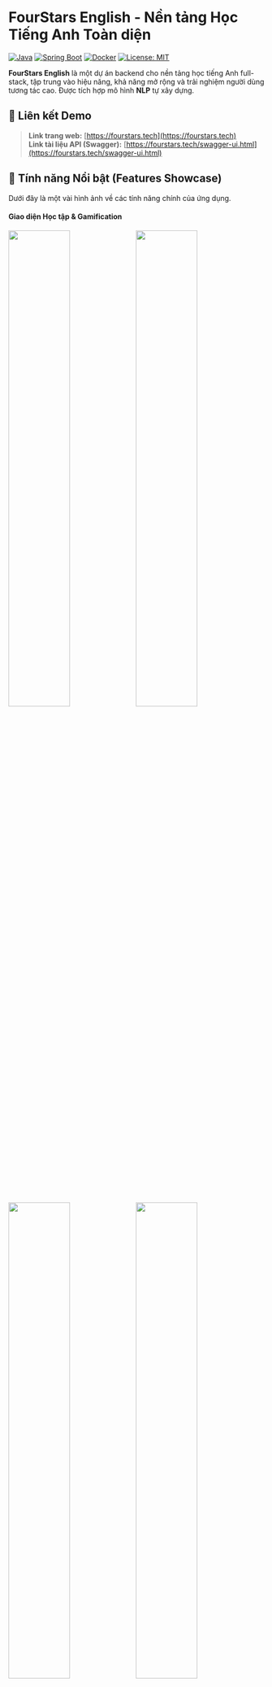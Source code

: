# FourStars English - Nền tảng Học Tiếng Anh Toàn diện

[![Java](https://img.shields.io/badge/Java-17-blue.svg)](https://www.oracle.com/java/technologies/javase/jdk17-archive-downloads.html)
[![Spring Boot](https://img.shields.io/badge/Spring_Boot-3.3.0-brightgreen.svg)](https://spring.io/projects/spring-boot)
[![Docker](https://img.shields.io/badge/Docker-Ready-blue.svg)](https://www.docker.com/)
[![License: MIT](https://img.shields.io/badge/License-MIT-yellow.svg)](https://opensource.org/licenses/MIT)

**FourStars English** là một dự án backend cho nền tảng học tiếng Anh full-stack, tập trung vào hiệu năng, khả năng mở rộng và trải nghiệm người dùng tương tác cao. Được tích hợp mô hình **NLP** tự xây dựng.

## 🔗 Liên kết Demo

> **Link trang web:** [https://fourstars.tech](https://fourstars.tech)  
> **Link tài liệu API (Swagger):** [https://fourstars.tech/swagger-ui.html](https://fourstars.tech/swagger-ui.html)

## 🚀 Tính năng Nổi bật (Features Showcase)

Dưới đây là một vài hình ảnh về các tính năng chính của ứng dụng.

#### Giao diện Học tập & Gamification
<img src="./readme_imgs/review.png" width="49%">
<img src="./readme_imgs/dictionary.png" width="49%">
<img src="./readme_imgs/vocabulary.png" width="49%">
<img src="./readme_imgs/quiz.png" width="49%">
<img src="./readme_imgs/grammar.png" width="49%">
<img src="./readme_imgs/notebook.png" width="49%">
<img src="./readme_imgs/listenning.png" width="49%">
<img src="./readme_imgs/video.png" width="49%">
<img src="./readme_imgs/community.png" width="49%">
<img src="./readme_imgs/store.png" width="49%">


## 🏛️ Kiến trúc Hệ thống

Hệ thống được thiết kế theo kiến trúc hiện đại, container hóa và sẵn sàng cho việc mở rộng.

 ```
                     +--------------------------------------+
Internet User -->    |      NGINX (Reverse Proxy, SSL)      |
                     +------------------+-------------------+
                                        |
                 +----------------------+----------------------+
                 |                                             |
                 v                                             v
      +----------------------+                  +-------------------------+
      |    Frontend App      |                  |      Backend API        |
      |    (React/Vite)      |                  |      (Spring Boot)      |
      |   Served from disk   |                  |   (Container @8080)     |
      +----------------------+                  +-----------+-------------+
                                                            |
                              (Docker Internal Network)     |
                                                            |
          +---------------------+-----------------+---------+------------------+
          |                     |                 |                            |
          v                     v                 v                            v
+------------------+  +----------------+  +----------------+  +----------------------+
|     Database     |  |      Redis     |  |    RabbitMQ    |  |   Python AI API      |
|    (MariaDB)     |  |     (Cache)    |  |  (Message Q)   |  |      (FastAPI)       |
+------------------+  +----------------+  +----------------+  +----------------------+

 ```
* **Nginx** đóng vai trò là Reverse Proxy, xử lý tất cả các request, phân phối đến Frontend hoặc Backend và quản lý HTTPS.
* Toàn bộ hệ thống backend (Java, Python, Database, Redis, RabbitMQ) được **container hóa bằng Docker** và dàn dựng bởi **Docker Compose**, đảm bảo tính nhất quán và di động.
* Các service giao tiếp với nhau qua một mạng nội bộ an toàn của Docker.

## 🛠️ Công nghệ Sử dụng (Tech Stack)

| Hạng mục               | Công nghệ                                                                                                                              |
| ---------------------- | -------------------------------------------------------------------------------------------------------------------------------------- |
| **Backend** | Java 17, Spring Boot 3, Spring Security, Spring Data JPA (Hibernate), MapStruct                                                        |
| **Database** | MariaDB (Tương thích MySQL)                                                                                                            |
| **Caching** | Redis                                                                                                                                  |
| **Messaging** | RabbitMQ                                                                                                                               |
| **Real-time** | WebSocket (STOMP)                                                                                                                      |
| **Xác thực** | JWT (Access + Refresh Token Rotation), OAuth2 (Google Login)                                                                           |
| **DevOps** | Docker, Docker Compose, Nginx                                                                                                          |
| **Testing** | JUnit 5, Mockito                                                                                                                       |
| **API Documentation** | Swagger / OpenAPI 3                                                                                                                    |
| **External APIs** | VNPay Payment Gateway, Google OAuth2, YouTube Data API v3                                                                              |

## ✨ Điểm nhấn

Dự án này áp dụng nhiều kỹ thuật và kiến trúc:

* **Hệ thống Phân quyền Động (Dynamic RBAC):** Quyền hạn (permission) của từng vai trò (role) được quản lý trong database và có thể được thay đổi mà không cần deploy lại code, thông qua một `CustomPermissionEvaluator`.
* **Kiến trúc Bất đồng bộ & Bền bỉ:** Sử dụng **RabbitMQ** để xử lý các tác vụ tốn thời gian (chấm điểm quiz, cập nhật streak) và các sự kiện (gửi thông báo, cập nhật UI real-time) ở chế độ nền. Điều này giúp API phản hồi ngay lập tức và tăng khả năng chịu lỗi của hệ thống.
* **Tối ưu hóa Hiệu năng:**
    * Giải quyết triệt để **vấn đề N+1 Query** bằng `@EntityGraph`.
    * Sử dụng **Redis Cache** cho các dữ liệu được truy cập thường xuyên (quyền hạn, danh mục...) để giảm tải cho database.
    * Áp dụng **Batch Processing** cho các tác vụ import dữ liệu lớn.
* **Hệ thống Gamification Toàn diện:** Kết hợp chặt chẽ giữa **Điểm, Huy hiệu, Chuỗi ngày học (Streak)** và **Bảng xếp hạng** (tuần/toàn thời gian) để thúc đẩy sự tương tác của người dùng.
* **Tích hợp AI & Tự động hóa Nội dung:**
    * Tự động tạo ra các bài quiz đa dạng từ từ vựng mới hoặc từ một danh mục.
    * Tích hợp với mô hình deeplearning **NLP** tự xây dựng cung cấp tính năng Nghe-Chép Chính tả và phân tích lỗi ngữ pháp.
* **Tương tác Thời gian thực:** Sử dụng **WebSocket** để gửi thông báo real-time, cập nhật số lượt thích và bình luận mới ngay lập tức mà không cần tải lại trang.
* **Bảo mật Chuyên sâu:**
    * Luồng xác thực an toàn với **JWT** và cơ chế **Refresh Token Rotation**.
    * Tích hợp **Đăng nhập(Google Login)** qua OAuth2.
    * Cấu hình bảo mật chặt chẽ cho từng API, phân biệt rõ ràng giữa các endpoint công khai, yêu cầu xác thực và yêu cầu quyền Admin.
* **Quy trình DevOps Chuyên nghiệp:**
    * **Container hóa** toàn bộ ứng dụng bằng **Docker** và **Docker Compose**.
    * Sử dụng file **`.env`** để quản lý các biến môi trường và thông tin nhạy cảm.
    * Thiết lập luồng deploy hoàn chỉnh lên server VPS với **Nginx Reverse Proxy** và **HTTPS/SSL** miễn phí từ Let's Encrypt.
    * Cấu hình **Logging** chi tiết cho các môi trường khác nhau (dev/prod) bằng Logback.
    * Sử dụng **Spring Boot Actuator** để giám sát và theo dõi "sức khỏe" của ứng dụng.

## 🌳 Hệ sinh thái Toàn bộ Dự án

Đây là project backend, là trái tim của một hệ sinh thái gồm 3 phần:

* **Backend:** - Xây dựng bằng Spring Boot, chịu trách nhiệm xử lý toàn bộ logic nghiệp vụ, quản lý dữ liệu và bảo mật.
* **Frontend:** https://github.com/DinhDuong1610/4Stars-english-ui - Xây dựng bằng React/Vite, cung cấp giao diện người dùng hiện đại, tương tác cao.
* **AI Service:** https://github.com/DinhDuong1610/4Stars-english-AI - Xây dựng bằng Python/FastAPI, chứa mô hình NLP tự train để phục vụ tính năng phân tích chính tả.

## 🚀 Bắt đầu (Getting Started)

Hướng dẫn để chạy dự án này ở môi trường local.

### Yêu cầu
* Java 17
* Maven 3.x
* Docker và Docker Compose

### Các bước
1.  **Clone a project:**
    ```bash
    git clone https://github.com/DinhDuong1610/4stars-english-BE
    cd 4stars-english-BE
    ```
2.  **Tạo file `.env`:**
    * Sao chép file `.env.example` thành một file mới tên là `.env`.
    * Điền các thông tin bí mật và cấu hình cần thiết của bạn vào file `.env`.
3.  **Chạy bằng Docker Compose:**
    ```bash
    docker-compose up -d
    ```
4.  Ứng dụng sẽ chạy tại `http://localhost:8080`.

## 📖 Tài liệu API

Tài liệu API chi tiết được tạo tự động bằng Swagger. Sau khi khởi động ứng dụng, truy cập:
> `http://localhost:8080/swagger-ui.html`

## ✍️ Tác giả

* **Đính Dương**
* **Email:** jenny.180820@gmail.com
